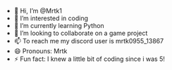 - 👋 Hi, I’m @Mrtk1
- 👀 I’m interested in coding
- 🌱 I’m currently learning Python
- 💞️ I’m looking to collaborate on a game project
- 📫 To reach me my discord user is mrtk0955_13867
- 😄 Pronouns: Mrtk
- ⚡ Fun fact: I knew a little bit of coding since i was 5!
